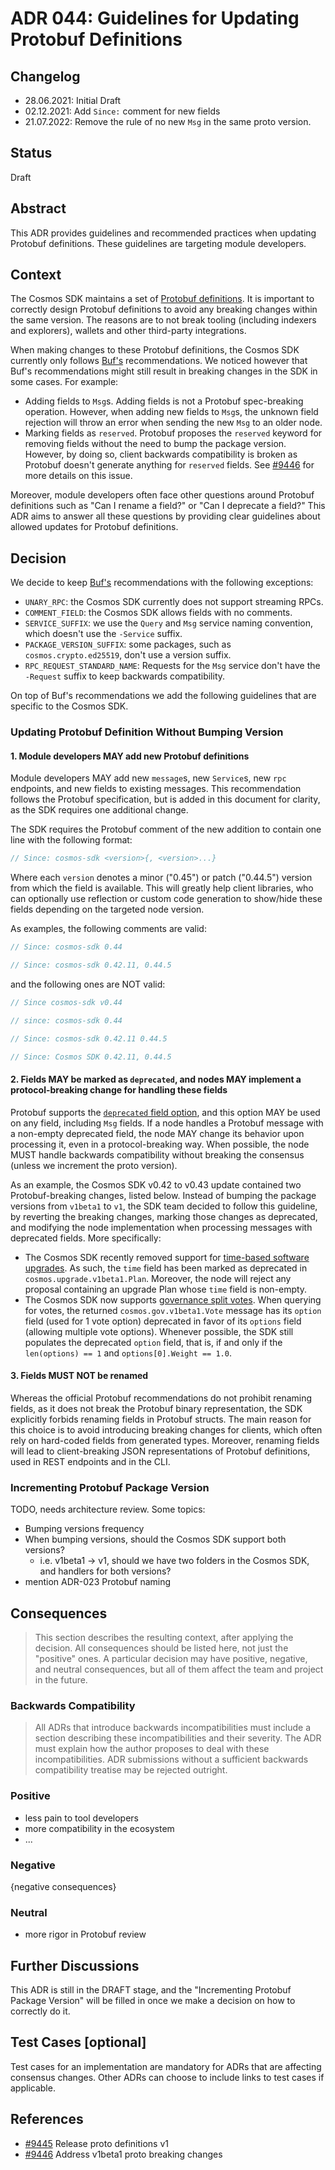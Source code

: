 # ADR 044: Guidelines for Updating Protobuf Definitions

## Changelog

* 28.06.2021: Initial Draft
* 02.12.2021: Add `Since:` comment for new fields
* 21.07.2022: Remove the rule of no new `Msg` in the same proto version.

## Status

Draft

## Abstract

This ADR provides guidelines and recommended practices when updating Protobuf definitions. These guidelines are targeting module developers.

## Context

The Cosmos SDK maintains a set of [Protobuf definitions](https://github.com/cosmos/cosmos-sdk/tree/main/proto/cosmos). It is important to correctly design Protobuf definitions to avoid any breaking changes within the same version. The reasons are to not break tooling (including indexers and explorers), wallets and other third-party integrations.

When making changes to these Protobuf definitions, the Cosmos SDK currently only follows [Buf's](https://docs.buf.build/) recommendations. We noticed however that Buf's recommendations might still result in breaking changes in the SDK in some cases. For example:

* Adding fields to `Msg`s. Adding fields is not a Protobuf spec-breaking operation. However, when adding new fields to `Msg`s, the unknown field rejection will throw an error when sending the new `Msg` to an older node.
* Marking fields as `reserved`. Protobuf proposes the `reserved` keyword for removing fields without the need to bump the package version. However, by doing so, client backwards compatibility is broken as Protobuf doesn't generate anything for `reserved` fields. See [#9446](https://github.com/cosmos/cosmos-sdk/issues/9446) for more details on this issue.

Moreover, module developers often face other questions around Protobuf definitions such as "Can I rename a field?" or "Can I deprecate a field?" This ADR aims to answer all these questions by providing clear guidelines about allowed updates for Protobuf definitions.

## Decision

We decide to keep [Buf's](https://docs.buf.build/) recommendations with the following exceptions:

* `UNARY_RPC`: the Cosmos SDK currently does not support streaming RPCs.
* `COMMENT_FIELD`: the Cosmos SDK allows fields with no comments.
* `SERVICE_SUFFIX`: we use the `Query` and `Msg` service naming convention, which doesn't use the `-Service` suffix.
* `PACKAGE_VERSION_SUFFIX`: some packages, such as `cosmos.crypto.ed25519`, don't use a version suffix.
* `RPC_REQUEST_STANDARD_NAME`: Requests for the `Msg` service don't have the `-Request` suffix to keep backwards compatibility.

On top of Buf's recommendations we add the following guidelines that are specific to the Cosmos SDK.

### Updating Protobuf Definition Without Bumping Version

#### 1. Module developers MAY add new Protobuf definitions

Module developers MAY add new `message`s, new `Service`s, new `rpc` endpoints, and new fields to existing messages. This recommendation follows the Protobuf specification, but is added in this document for clarity, as the SDK requires one additional change.

The SDK requires the Protobuf comment of the new addition to contain one line with the following format:

```protobuf
// Since: cosmos-sdk <version>{, <version>...}
```

Where each `version` denotes a minor ("0.45") or patch ("0.44.5") version from which the field is available. This will greatly help client libraries, who can optionally use reflection or custom code generation to show/hide these fields depending on the targeted node version.

As examples, the following comments are valid:

```protobuf
// Since: cosmos-sdk 0.44

// Since: cosmos-sdk 0.42.11, 0.44.5
```

and the following ones are NOT valid:

```protobuf
// Since cosmos-sdk v0.44

// since: cosmos-sdk 0.44

// Since: cosmos-sdk 0.42.11 0.44.5

// Since: Cosmos SDK 0.42.11, 0.44.5
```

#### 2. Fields MAY be marked as `deprecated`, and nodes MAY implement a protocol-breaking change for handling these fields

Protobuf supports the [`deprecated` field option](https://developers.google.com/protocol-buffers/docs/proto#options), and this option MAY be used on any field, including `Msg` fields. If a node handles a Protobuf message with a non-empty deprecated field, the node MAY change its behavior upon processing it, even in a protocol-breaking way. When possible, the node MUST handle backwards compatibility without breaking the consensus (unless we increment the proto version).

As an example, the Cosmos SDK v0.42 to v0.43 update contained two Protobuf-breaking changes, listed below. Instead of bumping the package versions from `v1beta1` to `v1`, the SDK team decided to follow this guideline, by reverting the breaking changes, marking those changes as deprecated, and modifying the node implementation when processing messages with deprecated fields. More specifically:

* The Cosmos SDK recently removed support for [time-based software upgrades](https://github.com/cosmos/cosmos-sdk/pull/8849). As such, the `time` field has been marked as deprecated in `cosmos.upgrade.v1beta1.Plan`. Moreover, the node will reject any proposal containing an upgrade Plan whose `time` field is non-empty.
* The Cosmos SDK now supports [governance split votes](./adr-037-gov-split-vote.md). When querying for votes, the returned `cosmos.gov.v1beta1.Vote` message has its `option` field (used for 1 vote option) deprecated in favor of its `options` field (allowing multiple vote options). Whenever possible, the SDK still populates the deprecated `option` field, that is, if and only if the `len(options) == 1` and `options[0].Weight == 1.0`.

#### 3. Fields MUST NOT be renamed

Whereas the official Protobuf recommendations do not prohibit renaming fields, as it does not break the Protobuf binary representation, the SDK explicitly forbids renaming fields in Protobuf structs. The main reason for this choice is to avoid introducing breaking changes for clients, which often rely on hard-coded fields from generated types. Moreover, renaming fields will lead to client-breaking JSON representations of Protobuf definitions, used in REST endpoints and in the CLI.

### Incrementing Protobuf Package Version

TODO, needs architecture review. Some topics:

* Bumping versions frequency
* When bumping versions, should the Cosmos SDK support both versions?
    * i.e. v1beta1 -> v1, should we have two folders in the Cosmos SDK, and handlers for both versions?
* mention ADR-023 Protobuf naming

## Consequences

> This section describes the resulting context, after applying the decision. All consequences should be listed here, not just the "positive" ones. A particular decision may have positive, negative, and neutral consequences, but all of them affect the team and project in the future.

### Backwards Compatibility

> All ADRs that introduce backwards incompatibilities must include a section describing these incompatibilities and their severity. The ADR must explain how the author proposes to deal with these incompatibilities. ADR submissions without a sufficient backwards compatibility treatise may be rejected outright.

### Positive

* less pain to tool developers
* more compatibility in the ecosystem
* ...

### Negative

{negative consequences}

### Neutral

* more rigor in Protobuf review

## Further Discussions

This ADR is still in the DRAFT stage, and the "Incrementing Protobuf Package Version" will be filled in once we make a decision on how to correctly do it.

## Test Cases [optional]

Test cases for an implementation are mandatory for ADRs that are affecting consensus changes. Other ADRs can choose to include links to test cases if applicable.

## References

* [#9445](https://github.com/cosmos/cosmos-sdk/issues/9445) Release proto definitions v1
* [#9446](https://github.com/cosmos/cosmos-sdk/issues/9446) Address v1beta1 proto breaking changes
